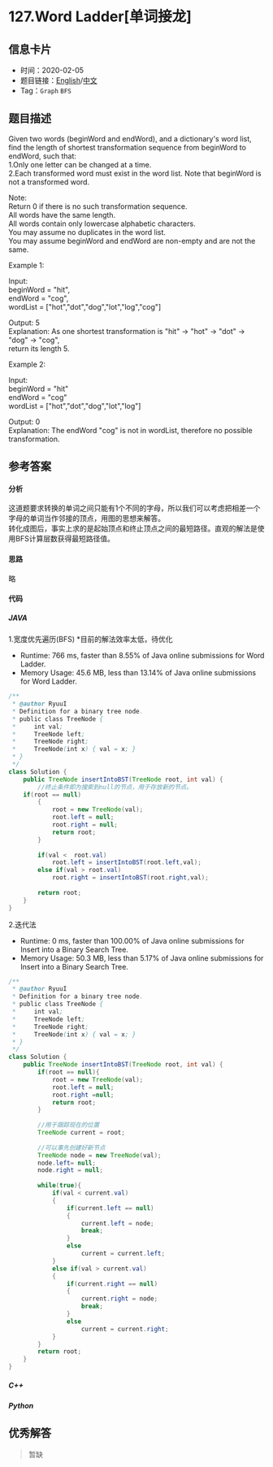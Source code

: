 # 127.Word Ladder[单词接龙]

## 信息卡片

* 时间：2020-02-05
* 题目链接：[English](https://leetcode.com/problems/word-ladder/)/[中文](https://leetcode-cn.com/problems/word-ladder/)
* Tag：`Graph` `BFS`
## 题目描述
Given two words (beginWord and endWord), and a dictionary's word list, find the length of shortest transformation sequence from beginWord to endWord, such that:  
  1.Only one letter can be changed at a time.  
  2.Each transformed word must exist in the word list. Note that beginWord is not a transformed word.  

Note:  
Return 0 if there is no such transformation sequence.  
All words have the same length.  
All words contain only lowercase alphabetic characters.  
You may assume no duplicates in the word list.  
You may assume beginWord and endWord are non-empty and are not the same.  


Example 1:  

Input:  
beginWord = "hit",  
endWord = "cog",  
wordList = ["hot","dot","dog","lot","log","cog"]  

Output: 5  
Explanation: As one shortest transformation is "hit" -> "hot" -> "dot" -> "dog" -> "cog",  
return its length 5.  


Example 2:  

Input:  
beginWord = "hit"  
endWord = "cog"  
wordList = ["hot","dot","dog","lot","log"]  

Output: 0  
Explanation: The endWord "cog" is not in wordList, therefore no possible transformation.  


## 参考答案   


#### 分析

这道题要求转换的单词之间只能有1个不同的字母，所以我们可以考虑把相差一个字母的单词当作邻接的顶点，用图的思想来解答。  
转化成图后，事实上求的是起始顶点和终止顶点之间的最短路径。直观的解法是使用BFS计算层数获得最短路径值。

#### 思路
略

#### 代码

##### JAVA

1.宽度优先遍历(BFS) *目前的解法效率太低，待优化

* Runtime: 766 ms, faster than 8.55% of Java online submissions for Word Ladder.
* Memory Usage: 45.6 MB, less than 13.14% of Java online submissions for Word Ladder.

```Java
/**
 * @author RyuuI
 * Definition for a binary tree node.
 * public class TreeNode {
 *     int val;
 *     TreeNode left;
 *     TreeNode right;
 *     TreeNode(int x) { val = x; }
 * }
 */
class Solution {
    public TreeNode insertIntoBST(TreeNode root, int val) {
		//终止条件即为搜索到null的节点，用于存放新的节点。
    if(root == null)
		{
			root = new TreeNode(val);
			root.left = null;
			root.right = null;
			return root;
		}
    
		if(val <  root.val)
			root.left = insertIntoBST(root.left,val);
		else if(val > root.val)
			root.right = insertIntoBST(root.right,val);
		
		return root; 
    }
}
```


2.迭代法  

* Runtime: 0 ms, faster than 100.00% of Java online submissions for Insert into a Binary Search Tree.
* Memory Usage: 50.3 MB, less than 5.17% of Java online submissions for Insert into a Binary Search Tree.

```Java
/**
 * @author RyuuI
 * Definition for a binary tree node.
 * public class TreeNode {
 *     int val;
 *     TreeNode left;
 *     TreeNode right;
 *     TreeNode(int x) { val = x; }
 * }
 */
class Solution {
    public TreeNode insertIntoBST(TreeNode root, int val) {
        if(root == null){
            root = new TreeNode(val);
            root.left = null;
            root.right =null;
            return root;
        }
        
        //用于跟踪现在的位置
        TreeNode current = root;
        
        //可以事先创建好新节点
        TreeNode node = new TreeNode(val);
        node.left= null;
        node.right = null;
        
        while(true){
            if(val < current.val)
            {
                if(current.left == null)
                {
                    current.left = node;
                    break;
                }    
                else
                    current = current.left;
            }
            else if(val > current.val)
            {
                if(current.right == null)
                {
                    current.right = node;
                    break;
                } 
                else
                    current = current.right;
            }
        }
        return root;  
    }
}

```

##### C++


##### Python


## 优秀解答

>暂缺
